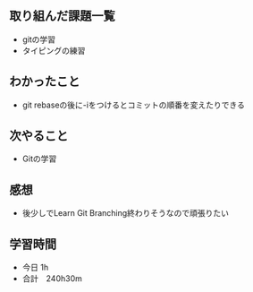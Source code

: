 ## 取り組んだ課題一覧
- gitの学習
- タイピングの練習
## わかったこと
- git rebaseの後に-iをつけるとコミットの順番を変えたりできる
## 次やること
-  Gitの学習
## 感想
- 後少しでLearn Git Branching終わりそうなので頑張りたい
## 学習時間
- 今日 1h
- 合計　240h30m
